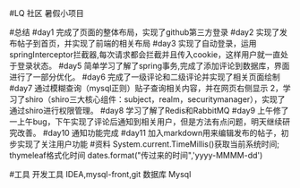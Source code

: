 #LQ 社区
暑假小项目

#总结
#day1 完成了页面的整体布局，实现了github第三方登录
#day2 实现了发布帖子到首页，并实现了前端的相关布局
#day3 实现了自动登录，运用springInterceptor拦截器,每次请求都会拦截并且传入cookie，这样用户就一直处于登录状态。
#day5 简单学习了解了spring事务,完成了添加评论到数据库，界面进行了一部分优化。
#day6 完成了一级评论和二级评论并实现了相关页面绘制
#day7 通过模糊查询（mysql正则）贴子查询相关内容，并在网页右侧显示 2，学习了shiro（shiro三大核心组件：subject，realm，securitymanager），实现了通过shiro进行权限管理。
#day8 学习了解了Redis和RabbitMQ
#day9 上午修了一上午bug，下午实现了评论后通知到相关用户，但是方法有点问题，明天继续研究改善。
#day10 通知功能完成
#day11 加入markdown用来编辑发布的帖子，初步实现了关注用户功能
#资料
System.current.TimeMillis()获取当前系统时间;
thymeleaf格式化时间 dates.format("传过来的时间",'yyyy-MMMM-dd')

#工具
开发工具 IDEA,mysql-front,git
数据库 Mysql


